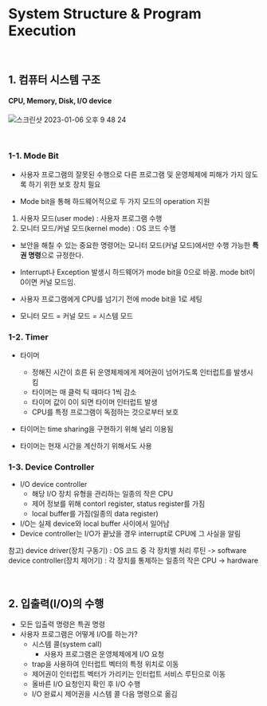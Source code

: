 # System Structure & Program Execution

&nbsp;

## 1. 컴퓨터 시스템 구조
#### CPU, Memory, Disk, I/O device
![스크린샷 2023-01-06 오후 9 48 24](https://user-images.githubusercontent.com/71378447/211041566-5d5ab49a-772a-45ed-be87-95e474bd3c07.png)

&nbsp;

### 1-1. Mode Bit
- 사용자 프로그램의 잘못된 수행으로 다른 프로그램 및 운영체제에 피해가 가지 않도록 하기 위한 보호 장치 필요

- Mode bit을 통해 하드웨어적으로 두 가지 모드의 operation 지원
>
   1. 사용자 모드(user mode) : 사용자 프로그램 수행
   2. 모니터 모드/커널 모드(kernel mode) : OS 코드 수행
  
  - 보안을 해칠 수 있는 중요한 명령어는 모니터 모드(커널 모드)에서만 수행 가능한 **특권 명령**으로 규정한다.
  - Interrupt나 Exception 발생시 하드웨어가 mode bit을 0으로 바꿈. mode bit이 0이면 커널 모드임.
  - 사용자 프로그램에게 CPU를 넘기기 전에 mode bit을 1로 세팅

  - 모니터 모드 = 커널 모드 = 시스템 모드
  
### 1-2. Timer
- 타이머
  - 정해진 시간이 흐른 뒤 운영체제에게 제어권이 넘어가도록 인터럽트를 발생시킴
  - 타이머는 매 클럭 틱 때마다 1씩 감소
  - 타이머 값이 0이 되면 타이머 인터럽트 발생
  - CPU를 특정 프로그램이 독점하는 것으로부터 보호

- 타이머는 time sharing을 구현하기 위해 널리 이용됨
- 타이머는 현재 시간을 계산하기 위해서도 사용


### 1-3. Device Controller
- I/O device controller
  - 해당 I/O 장치 유형을 관리하는 일종의 작은 CPU
  - 제어 정보를 위해 contorl register, status register를 가짐
  - local buffer를 가짐(일종의 data register)
- I/O는 실제 device와 local buffer 사이에서 일어남
- Device controller는 I/O가 끝났을 경우 interrupt로 CPU에 그 사실을 알림

참고)
device driver(장치 구동기) : OS 코드 중 각 장치별 처리 루틴 -> software
device controller(장치 제어기) : 각 장치를 통제하는 일종의 작은 CPU -> hardware

&nbsp;

## 2. 입출력(I/O)의 수행
- 모든 입출력 명령은 특권 명령
- 사용자 프로그램은 어떻게 I/O를 하는가?
  - 시스템 콜(system call)
    - 사용자 프로그램은 운영체제에게 I/O 요청  
  - trap을 사용하여 인터럽트 벡터의 특정 위치로 이동
  - 제어권이 인터럽트 벡터가 가리키는 인터럽트 서비스 루틴으로 이동
  - 올바른 I/O 요청인지 확인 후 I/O 수행
  - I/O 완료시 제어권을 시스템 콜 다음 명령으로 옮김
  
  
